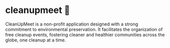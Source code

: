 # cleanupmeet 🌳

CleanUpMeet is a non-profit application designed with a strong commitment to environmental preservation. It facilitates the organization of free cleanup events, fostering cleaner and healthier communities across the globe, one cleanup at a time.
